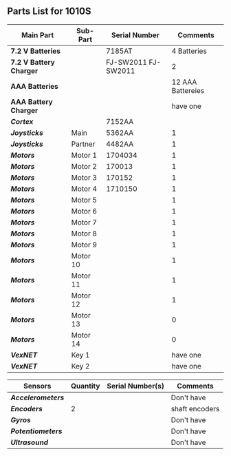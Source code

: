 ## Parts List for 1010S

Main Part                 | Sub-Part             | Serial Number        | Comments
------------------------- | -------------------- | -------------------- | --------------------
**7.2 V Batteries**       |                      |        7185AT        | 4 Batteries
**7.2 V Battery Charger** |                      | FJ-SW2011 FJ-SW2011  | 2
**AAA Batteries**         |                      |                      | 12 AAA Battereies
**AAA Battery Charger**   |                      |                      | have one
**_Cortex_**              |                      |        7152AA        |  
**_Joysticks_**           | Main                 |        5362AA        |  1
**_Joysticks_**           | Partner              |        4482AA        |  1
**_Motors_**              | Motor 1              |        1704034       |  1 
**_Motors_**              | Motor 2              |        170013        |  1
**_Motors_**              | Motor 3              |        170152        |  1
**_Motors_**              | Motor 4              |        1710150       |  1
**_Motors_**              | Motor 5              |                      |  1
**_Motors_**              | Motor 6              |                      |  1
**_Motors_**              | Motor 7              |                      |  1
**_Motors_**              | Motor 8              |                      |  1
**_Motors_**              | Motor 9              |                      |  1
**_Motors_**              | Motor 10             |                      |  1 
**_Motors_**              | Motor 11             |                      |  1
**_Motors_**              | Motor 12             |                      |  1
**_Motors_**              | Motor 13             |                      |  0
**_Motors_**              | Motor 14             |                      |  0
**_VexNET_**              | Key 1                |                      |  have one
**_VexNET_**              | Key 2                |                      |  have one


Sensors                | Quantity     | Serial Number(s)     | Comments
---------------------- | ------------ | -------------------- | --------------------
**_Accelerometers_**   |              |                      |  Don't have
**_Encoders_**         |       2      |                      |  shaft encoders
**_Gyros_**            |              |                      |  Don't have
**_Potentiometers_**   |              |                      |  Don't have
**_Ultrasound_**       |              |                      |  Don't have

